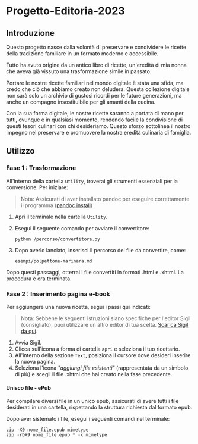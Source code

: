 # Progetto-Editoria-2023
## Introduzione

Questo progetto nasce dalla volontà di preservare e condividere le ricette della tradizione familiare in un formato moderno e accessibile.

Tutto ha avuto origine da un antico libro di ricette, un'eredità di mia nonna che aveva già vissuto una trasformazione simile in passato.

Portare le nostre ricette familiari nel mondo digitale è stata una sfida, ma credo che ciò che abbiamo creato non deluderà. Questa collezione digitale non sarà solo un archivio di gustosi ricordi per le future generazioni, ma anche un compagno insostituibile per gli amanti della cucina.

Con la sua forma digitale, le nostre ricette saranno a portata di mano per tutti, ovunque e in qualsiasi momento, rendendo facile la condivisione di questi tesori culinari con chi desideriamo. Questo sforzo sottolinea il nostro impegno nel preservare e promuovere la nostra eredità culinaria di famiglia.

## Utilizzo

### Fase 1 : Trasformazione

All'interno della cartella `Utility`, troverai gli strumenti essenziali per la conversione. Per iniziare:

> Nota: Assicurati di aver installato pandoc per eseguire correttamente il programma ([pandoc install](https://pandoc.org/installing.html))

1. Apri il terminale nella cartella `Utility`.
2. Esegui il seguente comando per avviare il convertitore:
   
   ```
   python /percorso/convertitore.py
   ```

3. Dopo averlo lanciato, inserisci il percorso del file da convertire, come:

   ```
   esempi/polpettone-marinara.md
   ```

Dopo questi passaggi, otterrai i file convertiti in formati .html e .xhtml. La procedura è ora terminata.

### Fase 2 : Inserimento pagina e-book

Per aggiungere una nuova ricetta, segui i passi qui indicati:

> Nota: Sebbene le seguenti istruzioni siano specifiche per l'editor Sigil (consigliato), puoi utilizzare un altro editor di tua scelta. [Scarica Sigil da qui](https://sigil-ebook.com/sigil/download/).

1. Avvia Sigil.
2. Clicca sull'icona a forma di cartella `apri` e seleziona il tuo ricettario.
3. All'interno della sezione `Text`, posiziona il cursore dove desideri inserire la nuova pagina.
4. Seleziona l'icona *"aggiungi file esistenti"* (rappresentata da un simbolo di più) e scegli il file .xhtml che hai creato nella fase precedente.

#### Unisco file - ePub 

Per compilare diversi file in un unico epub, assicurati di avere tutti i file desiderati in una cartella, rispettando la struttura richiesta dal formato epub.

Dopo aver sistemato i file, esegui i seguenti comandi nel terminale:

```shell
zip -X0 nome_file.epub mimetype
zip -rDX9 nome_file.epub * -x mimetype
```

